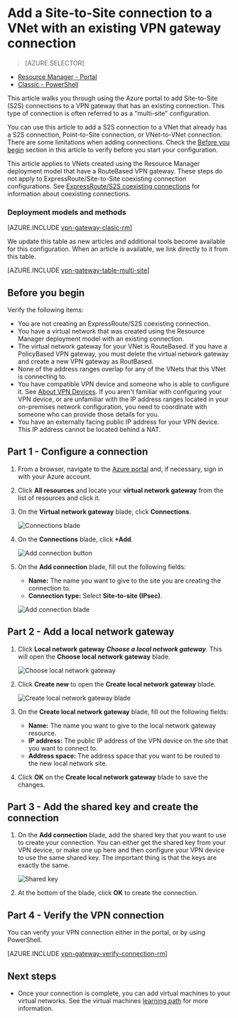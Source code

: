 <properties
   pageTitle="How to add multiple VPN gateway Site-to-Site connections to a virtual network for the Resource Manager deployment model using the Azure portal | Azure"
   description="Add multi-site S2S connections to a VPN gateway that has an existing connection"
   services="vpn-gateway"
   documentationCenter="na"
   authors="cherylmc"
   manager="carmonm"
   editor=""
   tags="azure-resource-manager"/>

<tags
   ms.service="vpn-gateway"
   ms.devlang="na"
   ms.topic="article"
   ms.tgt_pltfrm="na"
   ms.workload="infrastructure-services"
   ms.date="10/10/2016"
   wacn.date=""
   ms.author="cherylmc"/>



# Add a Site-to-Site connection to a VNet with an existing VPN gateway connection

> [AZURE.SELECTOR]
- [Resource Manager - Portal](/documentation/articles/vpn-gateway-howto-multi-site-to-site-resource-manager-portal/)
- [Classic - PowerShell](/documentation/articles/vpn-gateway-multi-site/)

This article walks you through using the Azure portal to add Site-to-Site (S2S) connections to a VPN gateway that has an existing connection. This type of connection is often referred to as a "multi-site" configuration. 

You can use this article to add a S2S connection to a VNet that already has a S2S connection, Point-to-Site connection, or VNet-to-VNet connection. There are some limitations when adding connections. Check the [Before you begin](#before) section in this article to verify before you start your configuration. 

This article applies to VNets created using the Resource Manager deployment model that have a RouteBased VPN gateway. These steps do not apply to ExpressRoute/Site-to-Site coexisting connection configurations. See [ExpressRoute/S2S coexisting connections](/documentation/articles/expressroute-howto-coexist-resource-manager/) for information about coexisting connections.

### Deployment models and methods

[AZURE.INCLUDE [vpn-gateway-clasic-rm](../../includes/vpn-gateway-classic-rm-include.md)] 

We update this table as new articles and additional tools become available for this configuration. When an article is available, we link directly to it from this table.

[AZURE.INCLUDE [vpn-gateway-table-multi-site](../../includes/vpn-gateway-table-multisite-include.md)] 


## <a name="before"></a>Before you begin

Verify the following items:

- You are not creating an ExpressRoute/S2S coexisting connection.
- You have a virtual network that was created using the Resource Manager deployment model with an existing connection.
- The virtual network gateway for your VNet is RouteBased. If you have a PolicyBased VPN gateway, you must delete the virtual network gateway and create a new VPN gateway as RoutBased.
- None of the address ranges overlap for any of the VNets that this VNet is connecting to.
- You have compatible VPN device and someone who is able to configure it. See [About VPN Devices](/documentation/articles/vpn-gateway-about-vpn-devices/). If you aren't familiar with configuring your VPN device, or are unfamiliar with the IP address ranges located in your on-premises network configuration, you need to coordinate with someone who can provide those details for you.
- You have an externally facing public IP address for your VPN device. This IP address cannot be located behind a NAT.


## <a name="part1"></a>Part 1 - Configure a connection

1. From a browser, navigate to the [Azure portal](http://portal.azure.cn) and, if necessary, sign in with your Azure account.
2. Click **All resources** and locate your **virtual network gateway** from the list of resources and click it.
3. On the **Virtual network gateway** blade, click **Connections**.

	![Connections blade](./media/vpn-gateway-howto-multi-site-to-site-resource-manager-portal/connectionsblade.png "Connections blade")<br>

4. On the **Connections** blade, click **+Add**.

	![Add connection button](./media/vpn-gateway-howto-multi-site-to-site-resource-manager-portal/addbutton.png "Add connection button")<br>

5. On the **Add connection** blade, fill out the following fields:
	- **Name:** The name you want to give to the site you are creating the connection to.
	- **Connection type:** Select **Site-to-site (IPsec)**.

	![Add connection blade](./media/vpn-gateway-howto-multi-site-to-site-resource-manager-portal/addconnectionblade.png "Add connection blade")<br>

## <a name="part2"></a>Part 2 - Add a local network gateway

1. Click **Local network gateway** ***Choose a local network gateway***. This will open the **Choose local network gateway** blade.

	![Choose local network gateway](./media/vpn-gateway-howto-multi-site-to-site-resource-manager-portal/chooselng.png "Choose local network gateway")<br>
2. Click **Create new** to open the **Create local network gateway** blade.

	![Create local network gateway blade](./media/vpn-gateway-howto-multi-site-to-site-resource-manager-portal/createlngblade.png "Create local network gateway")<br>

3. On the **Create local network gateway** blade, fill out the following fields:
	- **Name:** The name you want to give to the local network gateway resource.
	- **IP address:** The public IP address of the VPN device on the site that you want to connect to.
	- **Address space:** The address space that you want to be routed to the new local network site.
4. Click **OK** on the **Create local network gateway** blade to save the changes.

## <a name="part3"></a>Part 3 - Add the shared key and create the connection

1. On the **Add connection** blade, add the shared key that you want to use to create your connection. You can either get the shared key from your VPN device, or make one up here and then configure your VPN device to use the same shared key. The important thing is that the keys are exactly the same.

	![Shared key](./media/vpn-gateway-howto-multi-site-to-site-resource-manager-portal/sharedkey.png "Shared key")<br>
2. At the bottom of the blade, click **OK** to create the connection.

## <a name="part4"></a>Part 4 - Verify the VPN connection

You can verify your VPN connection either in the portal, or by using PowerShell.

[AZURE.INCLUDE [vpn-gateway-verify-connection-rm](../../includes/vpn-gateway-verify-connection-rm-include.md)]


## Next steps

- Once your connection is complete, you can add virtual machines to your virtual networks. See the virtual machines [learning path](https://azure.microsoft.com/documentation/learning-paths/virtual-machines) for more information.
